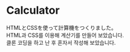 # Calculator
HTMLとCSSを使って計算機をつくりました。
<br>
HTML과 CSS를 이용해 계산기를 만들어 보았습니다.
<br>
클론 코딩을 하고 난 후 혼자서 작성해 보았습니다.
